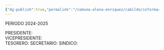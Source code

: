 ```yaml
---
{"dg-publish":true,"permalink":"/comuna-elena-enriquez/cabildo/informacion-cabildo/","dgPassFrontmatter":true}
---
```




PERIODO 2024-2025

PRESIDENTE:       
VICEPRESIDENTE:  
TESORERO:
SECRETARIO:
SINDICO:






